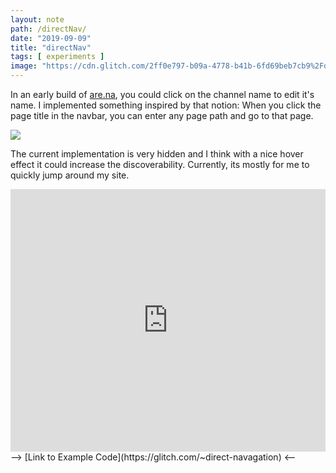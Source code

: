 ```yaml
---
layout: note
path: /directNav/
date: "2019-09-09"
title: "directNav"
tags: [ experiments ]
image: "https://cdn.glitch.com/2ff0e797-b09a-4778-b41b-6fd69beb7cb9%2FdirectNav_closeUp_v0.gif?v=1589715026860"
---
```

In an early build of [are.na](http://are.na), you could click on the channel name to edit it's name. I implemented something inspired by that notion: When you click the page title in the navbar, you can enter any page path and go to that page.


![](https://cdn.glitch.com/2ff0e797-b09a-4778-b41b-6fd69beb7cb9%2FdirectNav_closeUp_v0.gif?v=1589715026860)

The current implementation is very hidden and I think with a nice hover effect it could increase the discoverability. Currently, its mostly for me to quickly jump around my site.



<div class="glitch-embed-wrap" style="height: 420px; width: 100%;">
  <iframe
    src="https://glitch.com/embed/#!/embed/direct-navagation?path=README.md&previewSize=100"
    title="direct-navagation on Glitch"
    allow="geolocation; microphone; camera; midi; vr; encrypted-media"
    style="height: 100%; width: 100%; border: 0;">
  </iframe>
</div>
<span class="">--> [Link to Example Code](https://glitch.com/~direct-navagation) <--
</span>
